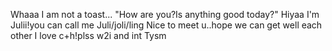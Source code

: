 Whaaa I am not a toast...
"How are you?Is anything good today?"
Hiyaa I'm Julii!you can call me Juli/joli/ling
Nice to meet u..hope we can get well each other
I love c+h!plss w2i and int
Tysm
